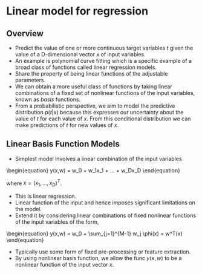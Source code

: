 # Linear model for regression

## Overview
- Predict the value of one or more continuous target variables $t$ given the value of a D-dimensional vector $x$ of input variables. 
- An example is polynomial curve fitting which is a specific example of a broad class of functions called linear regression models.
- Share the property of being linear functions of the adjustable parameters.
- We can obtain a more useful class of functions by taking linear combinations of a fixed set of nonlinear functions of the input variables, known as $basis$ functions.
- From a probabilistic perspective, we aim to model the predictive distribution $p(t|x)$ because this expresses our uncertainty about the value of $t$ for each value of $x$. From this conditional distribution we can make predictions of $t$ for new values of $x$.

## Linear Basis Function Models
- Simplest model involves a linear combination of the input variables

\begin{equation}
	y(x,w) = w_0 + w_1x_1 + ... + w_Dx_D
\end{equation}

where $x=(x_1,...,x_D)^T$.
- This is linear regression.
- Linear function of the input and hence imposes significant limitations on the model.
- Extend it by considering linear combinations of fixed nonlinear functions of the input variables of the form,

\begin{equation}
	y(x,w) = w_0 + \sum_{j=1}^{M-1} w_j \phi(x) = w^T(x)
\end{equation}

- Typically use some form of fixed pre-processing or feature extraction.
- By using nonlinear basis function, we allow the func $y(x,w)$ to be a nonlinear function of the input vector $x$.

